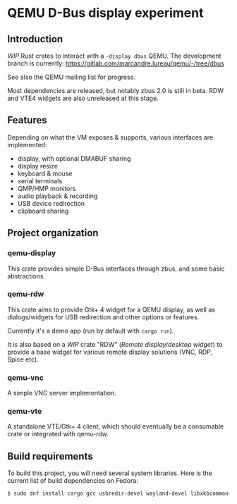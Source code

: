 # QEMU D-Bus display experiment

## Introduction

*WIP* Rust crates to interact with a ``-display dbus`` QEMU. The development
branch is currently: https://gitlab.com/marcandre.lureau/qemu/-/tree/dbus

See also the QEMU mailing list for progress.

Most dependencies are released, but notably zbus 2.0 is still in beta. RDW and
VTE4 widgets are also unreleased at this stage.

## Features

Depending on what the VM exposes & supports, various interfaces are implemented:

 - display, with optional DMABUF sharing
 - display resize
 - keyboard & mouse
 - serial terminals
 - QMP/HMP monitors
 - audio playback & recording
 - USB device redirection
 - clipboard sharing

## Project organization

### qemu-display

This crate provides simple D-Bus interfaces through zbus, and some basic abstractions.

### qemu-rdw

This crate aims to provide Gtk+ 4 widget for a QEMU display, as well as
dialogs/widgets for USB redirection and other options or features.

Currently it's a demo app (run by default with `cargo run`). 

It is also based on a *WIP* crate "RDW" (*Remote display/desktop widget*) to
provide a base widget for various remote display solutions (VNC, RDP, Spice
etc).

### qemu-vnc

A simple VNC server implementation.

### qemu-vte

A standalone VTE/Gtk+ 4 client, which should eventually be a consumable crate or
integrated with qemu-rdw.

## Build requirements

To build this project, you will need several system libraries. Here is the
current list of build dependencies on Fedora:

```sh
$ sudo dnf install cargo gcc usbredir-devel wayland-devel libxkbcommon-devel glib2-devel gtk4-devel gstreamer1-devel gstreamer1-plugins-base-devel
```
